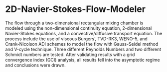 # 2D-Navier-Stokes-Flow-Modeler
The flow through a two-dimensional rectangular mixing chamber is modeled
using the non-dimensional continuity equation, 2-dimensional Navier-Stokes 
equations, and a convective/diffusive transport equation. The process 
include the use of viscous Burgers’, TVD-RK3, WENO-5, and Crank-Nicolson ADI
schemes to model the flow with Gauss-Seidel method and V-cycle technique.
Three different Reynolds Numbers and two different Schmidt 
numbers are tested. After validating results with a grid convergence index 
(GCI) analysis, all results fell into the asymptotic regime and conclusions were 
drawn.
